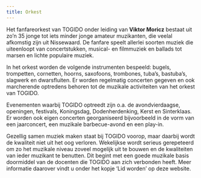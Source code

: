 ```yaml
---
title: Orkest
---
```


Het fanfareorkest van TOGIDO onder leiding van **Viktor Moricz** bestaat uit zo’n 35 jonge tot iets minder jonge amateur muzikanten, die veelal afkomstig zijn uit Nissewaard. De fanfare speelt allerlei soorten muziek die uiteenloopt van concertstukken, musical- en filmmuziek en ballads tot marsen en lichte populaire muziek.

In het orkest worden de volgende instrumenten bespeeld: bugels, trompetten, cornetten, hoorns, saxofoons, trombones, tuba’s, bastuba’s, slagwerk en dwarsfluiten. Er worden regelmatig concerten gegeven en ook marcherende optredens behoren tot de muzikale activiteiten van het orkest van TOGIDO.

Evenementen waarbij TOGIDO optreedt zijn o.a. de avondvierdaagse, openingen, festivals, Koningsdag, Dodenherdenking, Kerst en Sinterklaas. Er worden ook eigen concerten georganiseerd bijvoorbeeld in de vorm van een jaarconcert, een muzikale barbecue-avond en een play-in.

Gezellig samen muziek maken staat bij TOGIDO voorop, maar daarbij wordt de kwaliteit niet uit het oog verloren. Wekelijkse wordt serieus gerepeteerd om zo het muzikale niveau zoveel mogelijk uit te bouwen en de kwaliteiten van ieder muzikant te benutten. Dit begint met een goede muzikale basis doormiddel van de docenten die TOGIDO aan zich verbonden heeft. Meer informatie daarover vindt u onder het kopje ‘Lid worden’ op deze website.
